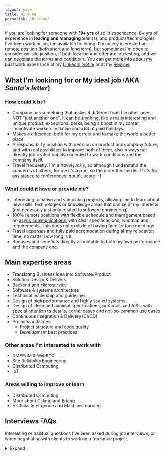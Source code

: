 ```yaml
---
layout: page
title: Hire me
permalink: /hire-me/
---
```


If you are looking for someone with **10+ yrs** of solid expericence, 6+ yrs of experience
in **leading and managing** team(s), and products/technologies I've been working on, I'm
available for hiring. I'm mainly interested on remote position (both
short and long term), but sometimes I'm open to consider on-site position, if both location and offer are interesting, and we can negotiate
the terms and conditions. You can get more info about my past work experience at
my [LinkedIn profile](https://www.linkedin.com/in/osmangoninahid/) or at my
[Resume](https://www.osmangoni.info/osman-resume.pdf).


## What I'm lookinng for or My ideal job (AKA *Santa's letter*)


### How could it be?

- Company has something that makes it different from the other ones,
  NOT "just another one". It can be anything, like a really interesting
  and unique product, exceptional perks, being a boost in my career, incentivate
  workers initiative and a lot of paid holidays.
- Makes a difference, both for my career and to make the world a better place.
- A responsability position with decision on product and company future, and
  with real posibilities to improve both of them, also in ways not directly job
  related but also oriented to work conditions and the company itself.
- Travel frequently. I'm a *travel junkie*, so although I understand the
  concerns of others, for me it's a plus, so the more the merrier. If it's for
  assistance to conferences, double score :-)

### What could it have or provide me?

- Interesting, creative and stimulating projects, allowing me to learn about new
  skills, technologies or knowledge areas that can be of my interests (not
  necesarily just only related to software engineering).
- 100% remote positions with flexible schedule and management based on
  [async communications](https://doist.com/blog/asynchronous-communication/),
  with clear specificacions, roadmap and requirements. This does not exclude of
  having face-to-face meetings
- Travel expenses and fully paid accomodation during all my relocation time, no
  matter how long is it.
- Bonuses and beneficts directly acountable to both my own performance and the
  company one.

## Main expertise areas

- Translating Business Idea into Software/Product
- Solution Design & Delivery
- Backend and Microservice
- Software & systems architecture
- Technical leadership and guidelines
- Design of high performance and highly scaled systems
- Design of clean and minimal specifications, protocols and APIs, with special
  attention to details, corner cases and not-so-common use cases
- Continuous Integration & Delivery (CI/CD)
- Projects auditories
    - Project structure and code quality
    - Development best practices


### Other areas I'm interested to work with

- XMPP/IM & WebRTC
- Site Reliability Engineering
- Distributed Computing
- IoT

### Areas willing to improve or learn

- Distributed Computing
- More about Golang and Erlang
- Artificial Intelligence and Machine Learning



## Interviews FAQs

Interesting or habitual questions I've been asked during job interviews, or when
negotiating with clients to work on a freelance project.

<details>
<summary markdown='span'>Expand</summary>

### 🤝 Introduction questions

#### Why should I hire you? What makes you different from other candidates?

Engineering has been my vocation since I was 13 years old, I used to fix Diesel Engine,
Mobile, Radio,Tape-Recorder, MP3 Device, Electric Lgiht, Torch Light.
I started Computer Programming since 2012, Working as computers programmer professionally
since 2014 also being involved in Open Source communities since then.
I worked on various products, technologies, and collaborated with people from different
regions around the globe. I hired, mentored, and led teams of varying sizes, 
ensuring high productivity within cross-functional dynamics. I designed, developed and
scaled high perfomant product which is serving multi-million concurrent traffic.
I got awarded with many titles across the team for my perfomance and achievements in past.
I'm proud to say that I have been able to work all my life in my true passion.

My background has provided me a lot of experience and knowledge in almost all
software engineering areas, both professionally or in side projects, so I can
be able to understand the implications of each decision at several levels (extra
costs, delays, performance issues, bandwidth usage, user experience, possible
bottlenecks...), and clearly explain the systems tradeoffs and business
implications that are derived for each one of them. I love high edge technology
and to know how everything works and what's able to do. This gives me a tendency
to put technology on its limits, sometimes unconsciosly and anothers on
purposse, by using the code or service beyond the developer original intention,
but also to find and use the most concise, specific and idiomatic way of doing
the things by using any available feature or design decision that can help to
write a clean and maintenable code, that usually leads me to find bugs and usage
corner cases. That also has lead myself to put high attention on code quality
and to develop simple and minimal APIs in all the code I develop, and to enforce
that high quality standards on others.

#### What do your think about code tests? Do you do take-home code assignements?

Short answer: **YES**.

Long answer:

I have no problems about doing technical interviews, but I would appreciate "paid
code tests" policy, take-home code assignements.
I have many Open Source code in my [Github account](https://github.com/osmangoninahid)
and my [projects portfolio](projects.md), that clearly show my capabilities and code
quality standards, and the time I spend on your code tests is money I'm not
earning on my freelance projects, or time I'm not with my friends, family or
hobbies.

If you consider that's not enough and need to check yourself my work, you can
contract me for some hours as a freelance to do an actual task in your code
base, so you can evaluate my work on first hand. 

#### Where are you located?

Mostly I'm living in United Arab Emirates (UTC+4 timezone), but I'm also frequently travelling 
around UTC+1 UTC+5.5 and UTC+6 timezones

If your question is related to adjust your salary offer to life level costs, you
can target your offer to the region of London, Great Britain for western Europe
projects, and Abu Dhabi, United Arabic Emirates for middle East and Asia based
projects.

#### Are you available to relocate?

I'm interested mostly on hybrid or remote positions. 
I can consider in-site or reloation
depending of the location, offer and facilities.

### 💻 Technology

#### What's your favorite tech stack?

I don't have a fixed one and I'm flexible with the technology to be used, it
mostly depends on what one does the best fit for each project, but in general
terms, depending of what's the project scope and in order of preference, my
favorites ones are:

- **Low level**: `Erlang`
- **High level**: [Node.JS](https://nodejs.org) or
  [Golang](https://go.dev/)
  or 
  [Python](https://www.python.org/), depending on the priority on each poject
  about IO performance or code readibility.
- **UI**: CLI and terminal tools, web-based technologies.
- **Frameworks**:
  - [NestJS](https://nestjs.com/)
  - [Django](https://www.djangoproject.com/)
  - [Sanic](https://sanic.dev)
  - [Flask](https://flask.palletsprojects.com)
  - [Ejabberd](https://www.ejabberd.im/)

#### Are you interested in learning new technologies? Which ones and why?

At this moment I'm learning about Machine Learning and AI, where I'm more
interested in Generative AI and LLM.
and I'm improving my skills with Erlang programming language.
I'm also interested on improve my knowledge about WebRTC, Video
streaming and Network protocols.

I'm a hands-on learner and a bit obssesed with technical details, so if I get
some interesting project between my hands or find something that I think can be
fixed or improved, I don't have problems learning new skills or knowledge that
can be useful to me to do it, specially if they are stablished and future-proof
industrial standards and not just some temporally fashioned or hyped libraries
and frameworks.

### 🏆 Achievements

#### What's the technical challenge you are most proud of?

We encountered an overwhelming demand during our promotion, receiving **millions** of requests
and processing over **300** orders per minute. 
This surge in activity strained our system's performance and incurred significant 
costs in infrastructure and human resources required to operate and sustain the campaign.

I've designed and developed (along with team) a dynamic campaign module to launch a campaign
within short period of time (~30min) and handle large amount of traffic (e.g 1 million/min) smoothly. 
Through fine-tuning both the database and code, we significantly enhanced performance, leading to a 
**40%** decrease in overall cloud cost and an **80%** reduction in human resource costs.

You can find more info about this and other projects I've worked on and that I'm
proud of, both mine or from others, in the [projects](projects.md) page.

#### Could you share some numbers about the projects you've worked on? e.g.: users, requests, downloads, etc

- Champion (People's choice) of [NASA Space Apps Challenge Bangladesh in 2016](https://2016.spaceappschallenge.org/challenges/earth/earth-live/projects/agro-skylab-durbar)
- Co-founded and developed a very well-known open-source sentence based 
  easy "Bangla Programming Language" for kids and beginners named [Potaka();](https://potaka.io)
- Developed, deployed and scaled a nationwide tech eco-system for over **7 million** users, **2 million**
  app downloads and managing more than 1 million concurrent requests.
- [Currently](https://mycomera.com) Crafting and expanding solutions for **4+ million** users
   to ensure a smooth XMPP connection.
- CTO of [Evaly](https://play.google.com/store/apps/details?id=bd.com.evaly.evalyshop)

### 👨 Personal questions

#### Tell me about a real life, non-technical hack you've done

[Pendrive with 10TK](https://www.facebook.com/evaly.com.bd/posts/2562362547159790) Evaly introduced an aggressive offer: a 16GB pendrive priced at 10 BDT for the first 20,000 users who placed their orders promptly. 

Within just 10 minutes and 57 seconds of launching the deal, all 20,000 orders were filled.

Given the business's heavy presence on social media, primarily Facebook,
where about 90% of customers were connected, doubts arose swiftly. 
People began casting suspicion, alleging the promotion was a fraudulent marketing ploy. 
The speed at which 20,000 orders were claimed seemed implausible, prompting a wave of negative
comments and reactions across social media channels immediately after the deal concluded.

We endeavored to find a solution to reassure them that 20,000 orders had indeed been filled.
The commercial, customer experience, and management teams worked tirelessly to calm the situation,
halt negative reactions, and convey the truth.

Ultimately, the team(s) proposed a solution: posting the list of 20,000 order invoices on social media
to demonstrate their authenticity. However, there were concerns that some might still doubt 
the legitimacy of these invoices.

I suggested a resolution: urging successfully ordered individuals to comment with their invoice numbers
under a post. We specified that orders would be delivered based on the sequence of comments, 
following a first-come, first-served (FIFO) basis.

Upon making this announcement, we received over 9,000 comments within the initial 5 minutes. 
The uproar transformed into silence, accompanied by positive reactions from the audience.


#### What are your hobbies outside of work?

Outside of work, I like travelling, hanging out with friends, listening music,
reading and watching cricket and football matches.


#### If you could be able to organize an intelectual dinner, what three people (live or dead) would you invite?

The two first ones would be
[Muhammad Yunus](https://en.wikipedia.org/wiki/Muhammad_Yunus) and 
[Elon Musk](https://en.wikipedia.org/wiki/Elon_Musk)

Third one would be a bit more difficult to choose between <br/>
[Mohammad Rassel](https://www.linkedin.com/in/mohammadrassel/) (one of the most brilliant master-minds I've ever meet)<br/>
and
[Jack Ma](https://en.wikipedia.org/wiki/Jack_Ma) 
 or
[Steve Jobs](https://en.wikipedia.org/wiki/Steve_Jobs).<br/>
That would make four and no three persons, but being there all of us 5, that would be a really
interesting dinner and maybe new projects or new ideas would appear there.


### 🏢 Company culture

#### What types of companies have you worked in? e.g.: startups, consulting, enterprise, agencies, etc

I've worked for one stablished enterprises like
[Grameephone](https://www.grameenphone.com/) as part-time consultant, and a couple of times for consulting
firms or freelance agencies, but the ones I've worked more times and enjoyed the
most has always been freelance projects on my own and startups.

#### What type of company would you like to work for and why?

I like to work on startup companies, or in a startup-like minded team, since
they are the most creative and dynamic ones. I would like to work on research &
development or on a company that has its own product, and a company that's
mostly focused on the quality of their product and service over any other aspect,
instead of being directed by sales department or any predefined deadlines.


#### Do you prefer to work alone, or as part of a group?

I like to work in a group, specially on small ones, the cross-functional one
focused on a single project where there's a clear roadmap on what to do, 
or where technical expertise of co-workers is high and everybody is trying to do their best.
This open the door to the posibility of discuss the different approachs to the problems and learn
ones from the others.

#### Do you currently have a job? What do you like and dislike about it?

Currently I'm working as *Lead Engineer & Solution Architect* for [Comera](https://www.mycomera.com/) as
my main job and as part-time freelance developer, consultor and auditor. In that
way, I'm always actively looking for freelance projects to work on remote in my
spare time (maybe yours! :-D ).


#### If I made you an offer, what would make you to reject it?

If we get up to this point, probably I would have already consider the pros &
cons regarding changing my current job, so only I would reject a job offer if
the tasks I would be involved are not motivational enought, or the final salary
difference with my current job would not compensate the change.

</details>

